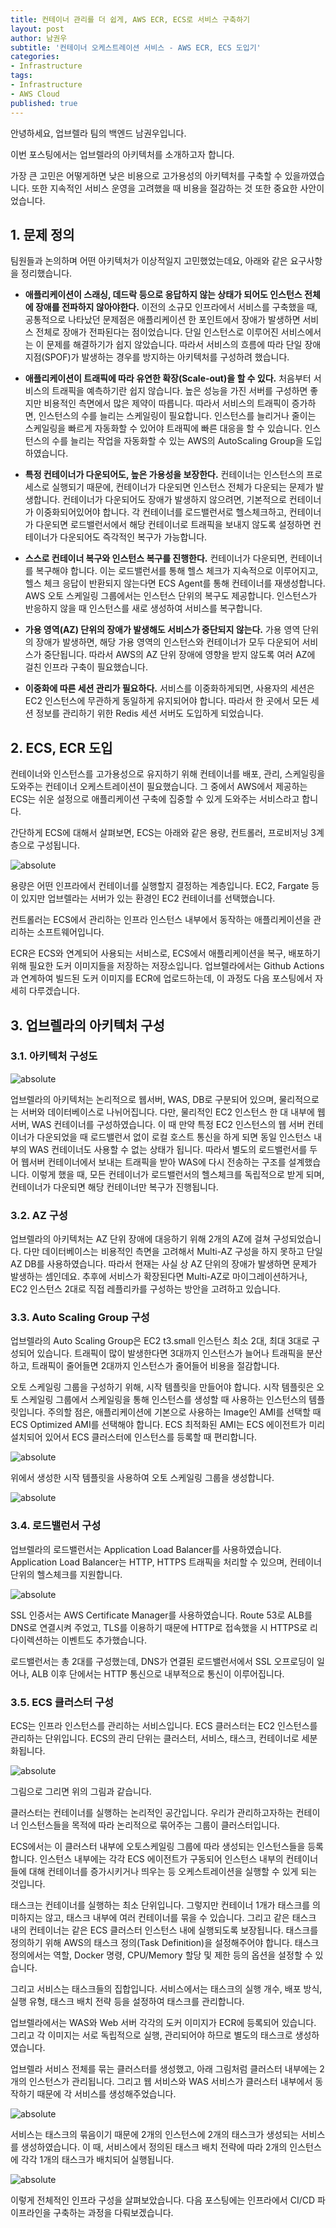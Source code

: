 ```yaml
---
title: 컨테이너 관리를 더 쉽게, AWS ECR, ECS로 서비스 구축하기
layout: post
author: 남권우
subtitle: '컨테이너 오케스트레이션 서비스 - AWS ECR, ECS 도입기'
categories:
- Infrastructure
tags:
- Infrastructure
- AWS Cloud
published: true
---
```


안녕하세요,
업브렐라 팀의 백엔드 남권우입니다.

이번 포스팅에서는 업브렐라의 아키텍처를 소개하고자 합니다.

가장 큰 고민은 어떻게하면 낮은 비용으로 고가용성의 아키텍처를 구축할 수 있을까였습니다.
또한 지속적인 서비스 운영을 고려했을 때 비용을 절감하는 것 또한 중요한 사안이었습니다.

## 1. 문제 정의

팀원들과 논의하며 어떤 아키텍처가 이상적일지 고민했었는데요, 아래와 같은 요구사항을 정리했습니다.

- **애플리케이션이 스래싱, 데드락 등으로 응답하지 않는 상태가 되어도 인스턴스 전체에 장애를 전파하지 않아야한다.**
이전의 소규모 인프라에서 서비스를 구축했을 때, 공통적으로 나타났던 문제점은 애플리케이션 한 포인트에서 장애가 발생하면 서비스 전체로 장애가 전파된다는 점이었습니다.
단일 인스턴스로 이루어진 서비스에서는 이 문제를 해결하기가 쉽지 않았습니다. 따라서 서비스의 흐름에 따라 단일 장애 지점(SPOF)가 발생하는 경우를 방지하는 아키텍처를 구성하려 했습니다.

- **애플리케이션이 트래픽에 따라 유연한 확장(Scale-out)을 할 수 있다.**
처음부터 서비스의 트래픽을 예측하기란 쉽지 않습니다. 높은 성능을 가진 서버를 구성하면 좋지만 비용적인 측면에서 많은 제약이 따릅니다.
따라서 서비스의 트래픽이 증가하면, 인스턴스의 수를 늘리는 스케일링이 필요합니다.
인스턴스를 늘리거나 줄이는 스케일링을 빠르게 자동화할 수 있어야 트래픽에 빠른 대응을 할 수 있습니다.
인스턴스의 수를 늘리는 작업을 자동화할 수 있는 AWS의 AutoScaling Group을 도입하였습니다.

- **특정 컨테이너가 다운되어도, 높은 가용성을 보장한다.**
컨테이너는 인스턴스의 프로세스로 실행되기 때문에, 컨테이너가 다운되면 인스턴스 전체가 다운되는 문제가 발생합니다.
컨테이너가 다운되어도 장애가 발생하지 않으려면, 기본적으로 컨테이너가 이중화되어있어야 합니다.
각 컨테이너를 로드밸런서로 헬스체크하고, 컨테이너가 다운되면 로드밸런서에서 해당 컨테이너로 트래픽을 보내지 않도록 설정하면 컨테이너가 다운되어도 즉각적인 복구가 가능합니다.

- **스스로 컨테이너 복구와 인스턴스 복구를 진행한다.**
컨테이너가 다운되면, 컨테이너를 복구해야 합니다. 이는 로드밸런서를 통해 헬스 체크가 지속적으로 이루어지고, 헬스 체크 응답이 반환되지 않는다면 ECS Agent를 통해 컨테이너를 재생성합니다.
AWS 오토 스케일링 그룹에서는 인스턴스 단위의 복구도 제공합니다. 인스턴스가 반응하지 않을 때 인스턴스를 새로 생성하여 서비스를 복구합니다. 

- **가용 영역(AZ) 단위의 장애가 발생해도 서비스가 중단되지 않는다.**
가용 영역 단위의 장애가 발생하면, 해당 가용 영역의 인스턴스와 컨테이너가 모두 다운되어 서비스가 중단됩니다.
따라서 AWS의 AZ 단위 장애에 영향을 받지 않도록 여러 AZ에 걸친 인프라 구축이 필요했습니다.

- **이중화에 따른 세션 관리가 필요하다.**
서비스를 이중화하게되면, 사용자의 세션은 EC2 인스턴스에 무관하게 동일하게 유지되어야 합니다.
따라서 한 곳에서 모든 세션 정보를 관리하기 위한 Redis 세션 서버도 도입하게 되었습니다.

## 2. ECS, ECR 도입

컨테이너와 인스턴스를 고가용성으로 유지하기 위해 컨테이너를 배포, 관리, 스케일링을 도와주는 컨테이너 오케스트레이션이 필요했습니다.
그 중에서 AWS에서 제공하는 ECS는 쉬운 설정으로 애플리케이션 구축에 집중할 수 있게 도와주는 서비스라고 합니다.

간단하게 ECS에 대해서 살펴보면, ECS는 아래와 같은 용량, 컨트롤러, 프로비저닝 3계층으로 구성됩니다.

<img data-action="zoom" src='{{ "/resources/2023-08-19-02.png" | relative_url }}' alt='absolute'>

용량은 어떤 인프라에서 컨테이너를 실행할지 결정하는 계층입니다. EC2, Fargate 등이 있지만 업브렐라는 서버가 있는 환경인 EC2 컨테이너를 선택했습니다.

컨트롤러는 ECS에서 관리하는 인프라 인스턴스 내부에서 동작하는 애플리케이션을 관리하는 소프트웨어입니다.

ECR은 ECS와 연계되어 사용되는 서비스로, ECS에서 애플리케이션을 복구, 배포하기 위해 필요한 도커 이미지들을 저장하는 저장소입니다.
업브렐라에서는 Github Actions과 연계하여 빌드된 도커 이미지를 ECR에 업로드하는데, 이 과정도 다음 포스팅에서 자세히 다루겠습니다.

## 3. 업브렐라의 아키텍처 구성

### 3.1. 아키텍처 구성도

<img data-action="zoom" src='{{ "/resources/2023-08-19-01.png" | relative_url }}' alt='absolute'>

업브렐라의 아키텍처는 논리적으로 웹서버, WAS, DB로 구분되어 있으며, 물리적으로는 서버와 데이터베이스로 나뉘어집니다.
다만, 물리적인 EC2 인스턴스 한 대 내부에 웹서버, WAS 컨테이너를 구성하였습니다.
이 때 만약 특정 EC2 인스턴스의 웹 서버 컨테이너가 다운되었을 때 로드밸런서 없이 로컬 호스트 통신을 하게 되면 동일 인스턴스 내부의 WAS 컨테이너도 사용할 수 없는 상태가 됩니다.
따라서 별도의 로드밸런서를 두어 웹서버 컨테이너에서 보내는 트래픽을 받아 WAS에 다시 전송하는 구조를 설계했습니다.
이렇게 했을 때, 모든 컨테이너가 로드밸런서의 헬스체크를 독립적으로 받게 되며, 컨테이너가 다운되면 해당 컨테이너만 복구가 진행됩니다.

### 3.2. AZ 구성

업브렐라의 아키텍처는 AZ 단위 장애에 대응하기 위해 2개의 AZ에 걸쳐 구성되었습니다. 다만 데이터베이스는 비용적인 측면을 고려해서 Multi-AZ 구성을 하지 못하고 단일 AZ DB를 사용하였습니다.
따라서 현재는 사실 상 AZ 단위의 장애가 발생하면 문제가 발생하는 셈인데요.
추후에 서비스가 확장된다면 Multi-AZ로 마이그레이션하거나, EC2 인스턴스 2대로 직접 레플리카를 구성하는 방안을 고려하고 있습니다.

### 3.3. Auto Scaling Group 구성

업브렐라의 Auto Scaling Group은 EC2 t3.small 인스턴스 최소 2대, 최대 3대로 구성되어 있습니다.
트래픽이 많이 발생한다면 3대까지 인스턴스가 늘어나 트래픽을 분산하고, 트래픽이 줄어들면 2대까지 인스턴스가 줄어들어 비용을 절감합니다.

오토 스케일링 그룹을 구성하기 위해, 시작 템플릿을 만들어야 합니다. 시작 템플릿은 오토 스케일링 그룹에서 스케일링을 통해 인스턴스를 생성할 때 사용하는 인스턴스의 템플릿입니다.
주의할 점은, 애플리케이션에 기본으로 사용하는 Image인 AMI를 선택할 때 ECS Optimized AMI를 선택해야 합니다.
ECS 최적화된 AMI는 ECS 에이전트가 미리 설치되어 있어서 ECS 클러스터에 인스턴스를 등록할 때 편리합니다.

<img data-action="zoom" src='{{ "/resources/2023-08-19-04.png" | relative_url }}' alt='absolute'>

위에서 생성한 시작 템플릿을 사용하여 오토 스케일링 그룹을 생성합니다.

<img data-action="zoom" src='{{ "/resources/2023-08-19-06.png" | relative_url }}' alt='absolute'>


### 3.4. 로드밸런서 구성

업브렐라의 로드밸런서는 Application Load Balancer를 사용하였습니다.
Application Load Balancer는 HTTP, HTTPS 트래픽을 처리할 수 있으며, 컨테이너 단위의 헬스체크를 지원합니다.

<img data-action="zoom" src='{{ "/resources/2023-08-19-05.png" | relative_url }}' alt='absolute'>

SSL 인증서는 AWS Certificate Manager를 사용하였습니다.
Route 53로 ALB를 DNS로 연결시켜 주었고, TLS를 이용하기 때문에 HTTP로 접속했을 시 HTTPS로 리다이렉션하는 이벤트도 추가했습니다.

로드밸런서는 총 2대를 구성했는데, DNS가 연결된 로드밸런서에서 SSL 오프로딩이 일어나, ALB 이후 단에서는 HTTP 통신으로 내부적으로 통신이 이루어집니다.


### 3.5. ECS 클러스터 구성

ECS는 인프라 인스턴스를 관리하는 서비스입니다. ECS 클러스터는 EC2 인스턴스를 관리하는 단위입니다.
ECS의 관리 단위는 클러스터, 서비스, 태스크, 컨테이너로 세분화됩니다.

<img data-action="zoom" src='{{ "/resources/2023-08-19-07.png" | relative_url }}' alt='absolute'>

그림으로 그리면 위의 그림과 같습니다. 

클러스터는 컨테이너를 실행하는 논리적인 공간입니다. 우리가 관리하고자하는 컨테이너 인스턴스들을 목적에 따라 논리적으로 묶어주는 그룹이 클러스터입니다.

ECS에서는 이 클러스터 내부에 오토스케일링 그룹에 따라 생성되는 인스턴스들을 등록합니다. 인스턴스 내부에는 각각 ECS 에이전트가 구동되어 인스턴스 내부의 컨테이너들에 대해 컨테이너를 증가시키거나 띄우는 등 오케스트레이션을 실행할 수 있게 되는 것입니다.

태스크는 컨테이너를 실행하는 최소 단위입니다. 그렇지만 컨테이너 1개가 태스크를 의미하지는 않고, 태스크 내부에 여러 컨테이너를 묶을 수 있습니다. 그리고 같은 태스크 내의 컨테이너는 같은 ECS 클러스터 인스턴스 내에 실행되도록 보장됩니다.
태스크를 정의하기 위해 AWS의 태스크 정의(Task Definition)을 설정해주어야 합니다.
태스크 정의에서는 역할, Docker 명령, CPU/Memory 할당 및 제한 등의 옵션을 설정할 수 있습니다.

그리고 서비스는 태스크들의 집합입니다. 서비스에서는 태스크의 실행 개수, 배포 방식, 실행 유형, 태스크 배치 전략 등을 설정하여 태스크를 관리합니다.

업브렐라에서는 WAS와 Web 서버 각각의 도커 이미지가 ECR에 등록되어 있습니다.
그리고 각 이미지는 서로 독립적으로 실행, 관리되어야 하므로 별도의 태스크로 생성하였습니다.

업브렐라 서비스 전체를 묶는 클러스터를 생성했고, 아래 그림처럼 클러스터 내부에는 2개의 인스턴스가 관리됩니다.
그리고 웹 서비스와 WAS 서비스가 클러스터 내부에서 동작하기 때문에 각 서비스를 생성해주었습니다.

<img data-action="zoom" src='{{ "/resources/2023-08-19-08.png" | relative_url }}' alt='absolute'>

서비스는 태스크의 묶음이기 때문에 2개의 인스턴스에 2개의 태스크가 생성되는 서비스를 생성하였습니다.
이 때, 서비스에서 정의된 태스크 배치 전략에 따라 2개의 인스턴스에 각각 1개의 태스크가 배치되어 실행됩니다.

<img data-action="zoom" src='{{ "/resources/2023-08-19-09.png" | relative_url }}' alt='absolute'>

이렇게 전체적인 인프라 구성을 살펴보았습니다. 다음 포스팅에는 인프라에서 CI/CD 파이프라인을 구축하는 과정을 다뤄보겠습니다.
